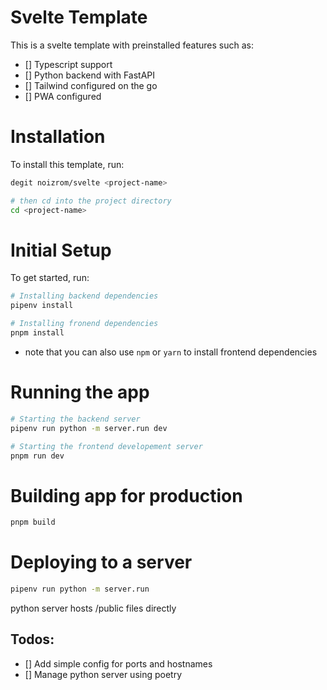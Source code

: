 # Svelte Template

This is a svelte template with preinstalled features such as:

- [] Typescript support
- [] Python backend with FastAPI
- [] Tailwind configured on the go
- [] PWA configured

# Installation

To install this template, run:

```bash
degit noizrom/svelte <project-name>

# then cd into the project directory
cd <project-name>
```

# Initial Setup

To get started, run:

```bash
# Installing backend dependencies
pipenv install

# Installing fronend dependencies
pnpm install
```

- note that you can also use `npm` or `yarn` to install frontend dependencies

# Running the app

```bash
# Starting the backend server
pipenv run python -m server.run dev

# Starting the frontend developement server
pnpm run dev
```

# Building app for production

```bash
pnpm build
```

# Deploying to a server

```bash
pipenv run python -m server.run
```

python server hosts /public files directly

## Todos:

- [] Add simple config for ports and hostnames
- [] Manage python server using poetry

